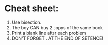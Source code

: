 # Cheat sheet:
1. Use bisection. 
2. The boy CAN buy 2 copys of the same book
3. Print a blank line after each problem
3. DON'T FORGET . AT THE END OF SETENCE! 
